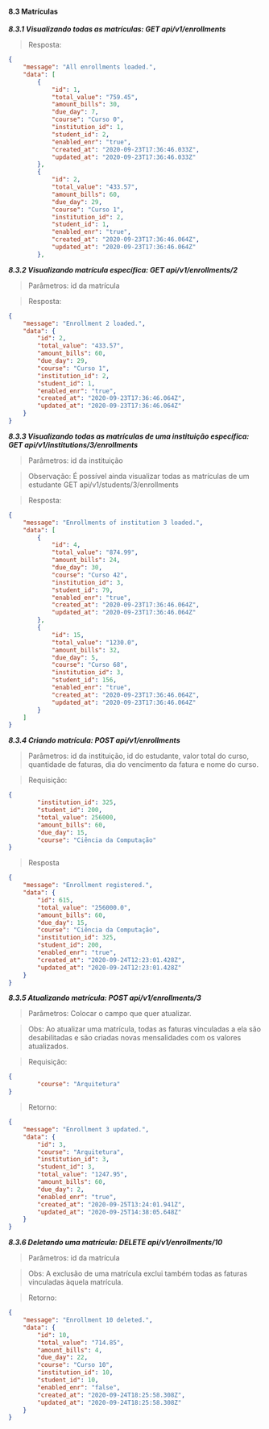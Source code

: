 #### 8.3 Matrículas

  ***8.3.1 Visualizando todas as matrículas: GET api/v1/enrollments***

>   Resposta: 

```json
{
    "message": "All enrollments loaded.",
    "data": [
        {
            "id": 1,
            "total_value": "759.45",
            "amount_bills": 30,
            "due_day": 7,
            "course": "Curso 0",
            "institution_id": 1,
            "student_id": 2,
            "enabled_enr": "true",
            "created_at": "2020-09-23T17:36:46.033Z",
            "updated_at": "2020-09-23T17:36:46.033Z"
        },
        {
            "id": 2,
            "total_value": "433.57",
            "amount_bills": 60,
            "due_day": 29,
            "course": "Curso 1",
            "institution_id": 2,
            "student_id": 1,
            "enabled_enr": "true",
            "created_at": "2020-09-23T17:36:46.064Z",
            "updated_at": "2020-09-23T17:36:46.064Z"
        },
```

  ***8.3.2 Visualizando matrícula específica: GET api/v1/enrollments/2***

>   Parâmetros: id da matrícula

>   Resposta:

```json
{
    "message": "Enrollment 2 loaded.",
    "data": {
        "id": 2,
        "total_value": "433.57",
        "amount_bills": 60,
        "due_day": 29,
        "course": "Curso 1",
        "institution_id": 2,
        "student_id": 1,
        "enabled_enr": "true",
        "created_at": "2020-09-23T17:36:46.064Z",
        "updated_at": "2020-09-23T17:36:46.064Z"
    }
}
```

  ***8.3.3 Visualizando todas as matrículas de uma instituição específica: GET api/v1/institutions/3/enrollments***

>   Parâmetros: id da instituição

>   Observação: É possível ainda visualizar todas as matrículas de um estudante GET api/v1/students/3/enrollments

>   Resposta:

```json
{
    "message": "Enrollments of institution 3 loaded.",
    "data": [
        {
            "id": 4,
            "total_value": "874.99",
            "amount_bills": 24,
            "due_day": 30,
            "course": "Curso 42",
            "institution_id": 3,
            "student_id": 79,
            "enabled_enr": "true",
            "created_at": "2020-09-23T17:36:46.064Z",
            "updated_at": "2020-09-23T17:36:46.064Z"
        },
        {
            "id": 15,
            "total_value": "1230.0",
            "amount_bills": 32,
            "due_day": 5,
            "course": "Curso 68",
            "institution_id": 3,
            "student_id": 156,
            "enabled_enr": "true",
            "created_at": "2020-09-23T17:36:46.064Z",
            "updated_at": "2020-09-23T17:36:46.064Z"
        }
    ]
}
```

  ***8.3.4 Criando matrícula: POST api/v1/enrollments***

>   Parâmetros: id da instituição, id do estudante, valor total do curso, quantidade de faturas,
>   dia do vencimento da fatura e nome do curso.

>   Requisição:

```json
{
        "institution_id": 325,
        "student_id": 200,
        "total_value": 256000,
        "amount_bills": 60,
        "due_day": 15,
        "course": "Ciência da Computação"
}
```

>   Resposta

```json
{
    "message": "Enrollment registered.",
    "data": {
        "id": 615,
        "total_value": "256000.0",
        "amount_bills": 60,
        "due_day": 15,
        "course": "Ciência da Computação",
        "institution_id": 325,
        "student_id": 200,
        "enabled_enr": "true",
        "created_at": "2020-09-24T12:23:01.428Z",
        "updated_at": "2020-09-24T12:23:01.428Z"
    }
}
```

 ***8.3.5 Atualizando matrícula: POST api/v1/enrollments/3***

>   Parâmetros: Colocar o campo que quer atualizar.

>   Obs: Ao atualizar uma matrícula, todas as faturas vinculadas a ela são desabilitadas
e são criadas novas mensalidades com os valores atualizados.

>   Requisição:

```json
{
        "course": "Arquitetura"
}
```

> Retorno:

```json
{
    "message": "Enrollment 3 updated.",
    "data": {
        "id": 3,
        "course": "Arquitetura",
        "institution_id": 3,
        "student_id": 3,
        "total_value": "1247.95",
        "amount_bills": 60,
        "due_day": 2,
        "enabled_enr": "true",
        "created_at": "2020-09-25T13:24:01.941Z",
        "updated_at": "2020-09-25T14:38:05.648Z"
    }
}
```

 ***8.3.6 Deletando uma matrícula: DELETE api/v1/enrollments/10***

>   Parâmetros: id da matrícula 

>   Obs: A exclusão de uma matrícula exclui também todas as faturas vinculadas àquela matrícula.

>   Retorno:

```json
{
    "message": "Enrollment 10 deleted.",
    "data": {
        "id": 10,
        "total_value": "714.85",
        "amount_bills": 4,
        "due_day": 22,
        "course": "Curso 10",
        "institution_id": 10,
        "student_id": 10,
        "enabled_enr": "false",
        "created_at": "2020-09-24T18:25:58.308Z",
        "updated_at": "2020-09-24T18:25:58.308Z"
    }
}
```